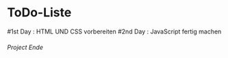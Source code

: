 # ToDo-Liste
#1st Day : HTML UND CSS vorbereiten
#2nd Day : JavaScript fertig machen 
###### Project Ende ##########
